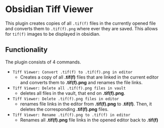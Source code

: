# Obsidian Tiff Viewer

This plugin creates copies of all `.tif(f)` files in the currently opened file and converts them to `.tif(f).png` where ever they are saved. This allows for `tif(f)` images to be displayed in obsidian. 

## Functionality

The plugin consists of 4 commands.

- `Tiff Viewer: Convert .tif(f) to .tif(f).png in editor`
    - Creates a copy of all **.tif(f)** files that are linked in the current editor and converts them to **.tif(f).png** and renames the file links.
- `Tiff Viewer: Delete all .tif(f).png files in vault`
    - deletes all files in the vault, that end on **.tif(f).png**.
- `Tiff Viewer: Delete .tif(f).png files in editor`
    - renames file links in the editor from **.tif(f).png** to **.tif(f)**. Then, it deletes the corresponding **.tif(f).png** files.
- `Tiff Viewer: Rename .tif(f).png to .tif(f) in editor`
    - Renames all **.tif(f).png** file links in the opened editor back to **.tif(f)**


